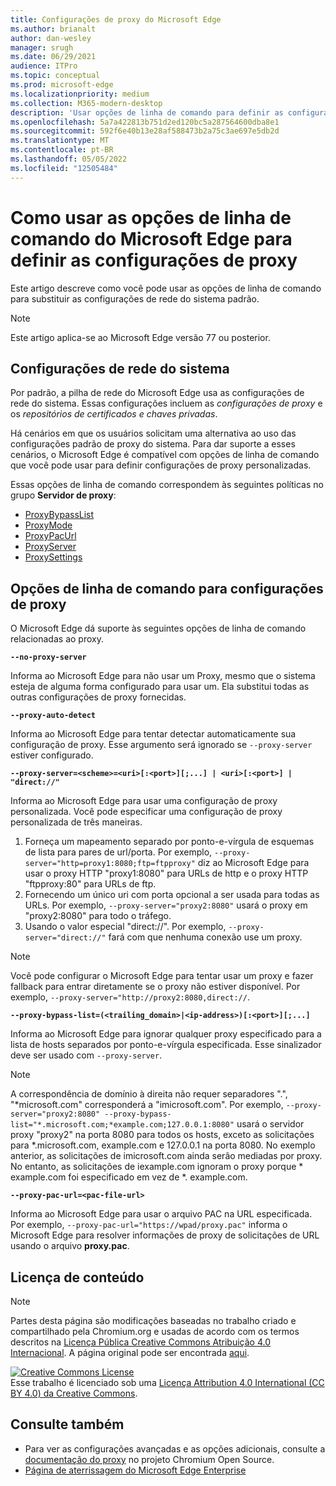 ```yaml
---
title: Configurações de proxy do Microsoft Edge
ms.author: brianalt
author: dan-wesley
manager: srugh
ms.date: 06/29/2021
audience: ITPro
ms.topic: conceptual
ms.prod: microsoft-edge
ms.localizationpriority: medium
ms.collection: M365-modern-desktop
description: 'Usar opções de linha de comando para definir as configurações de proxy '
ms.openlocfilehash: 5a7a422813b751d2ed120bc5a287564600dba8e1
ms.sourcegitcommit: 592f6e40b13e28af588473b2a75c3ae697e5db2d
ms.translationtype: MT
ms.contentlocale: pt-BR
ms.lasthandoff: 05/05/2022
ms.locfileid: "12505484"
---
```

# <a name="how-to-use-microsoft-edge-command-line-options-to-configure-proxy-settings"></a>Como usar as opções de linha de comando do Microsoft Edge para definir as configurações de proxy

Este artigo descreve como você pode usar as opções de linha de comando para substituir as configurações de rede do sistema padrão.

>[!NOTE]
>Este artigo aplica-se ao Microsoft Edge versão 77 ou posterior.

## <a name="system-network-settings"></a>Configurações de rede do sistema

Por padrão, a pilha de rede do Microsoft Edge usa as configurações de rede do sistema. Essas configurações incluem as *configurações de proxy* e os *repositórios de certificados e chaves privadas*.

Há cenários em que os usuários solicitam uma alternativa ao uso das configurações padrão de proxy do sistema. Para dar suporte a esses cenários, o Microsoft Edge é compatível com opções de linha de comando que você pode usar para definir configurações de proxy personalizadas.

Essas opções de linha de comando correspondem às seguintes políticas no grupo **Servidor de proxy**:

- [ProxyBypassList](./microsoft-edge-policies.md#proxybypasslist)
- [ProxyMode](./microsoft-edge-policies.md#proxymode)
- [ProxyPacUrl](./microsoft-edge-policies.md#proxypacurl)
- [ProxyServer](./microsoft-edge-policies.md#proxyserver)
- [ProxySettings](./microsoft-edge-policies.md#proxysettings)

## <a name="command-line-options-for-proxy-settings"></a>Opções de linha de comando para configurações de proxy

O Microsoft Edge dá suporte às seguintes opções de linha de comando relacionadas ao proxy.

 **`--no-proxy-server`**
 
Informa ao Microsoft Edge para não usar um Proxy, mesmo que o sistema esteja de alguma forma configurado para usar um. Ela substitui todas as outras configurações de proxy fornecidas.

**`--proxy-auto-detect`**

Informa ao Microsoft Edge para tentar detectar automaticamente sua configuração de proxy. Esse argumento será ignorado se `--proxy-server` estiver configurado.

**`--proxy-server=<scheme>=<uri>[:<port>][;...] | <uri>[:<port>] | "direct://"`**

Informa ao Microsoft Edge para usar uma configuração de proxy personalizada. Você pode especificar uma configuração de proxy personalizada de três maneiras.

1. Forneça um mapeamento separado por ponto-e-vírgula de esquemas de lista para pares de url/porta. Por exemplo, `--proxy-server="http=proxy1:8080;ftp=ftpproxy"` diz ao Microsoft Edge para usar o proxy HTTP "proxy1:8080" para URLs de http e o proxy HTTP "ftpproxy:80" para URLs de ftp.
2. Fornecendo um único uri com porta opcional a ser usada para todas as URLs. Por exemplo, `--proxy-server="proxy2:8080"` usará o proxy em "proxy2:8080" para todo o tráfego.
3. Usando o valor especial "direct://". Por exemplo, `--proxy-server="direct://"` fará com que nenhuma conexão use um proxy. 

>[!NOTE]
>Você pode configurar o Microsoft Edge para tentar usar um proxy e fazer fallback para entrar diretamente se o proxy não estiver disponível. Por exemplo, `--proxy-server="http://proxy2:8080,direct://`.

**`--proxy-bypass-list=(<trailing_domain>|<ip-address>)[:<port>][;...]`**

Informa ao Microsoft Edge para ignorar qualquer proxy especificado para a lista de hosts separados por ponto-e-vírgula especificada. Esse sinalizador deve ser usado com `--proxy-server`.

>[!NOTE]
>A correspondência de domínio à direita não requer separadores ".", "\*microsoft.com" corresponderá a "imicrosoft.com". Por exemplo, `--proxy-server="proxy2:8080" --proxy-bypass-list="*.microsoft.com;*example.com;127.0.0.1:8080"` usará o servidor proxy "proxy2" na porta 8080 para todos os hosts, exceto as solicitações para \*.microsoft.com, example.com e 127.0.0.1 na porta 8080. No exemplo anterior, as solicitações de imicrosoft.com ainda serão mediadas por proxy. No entanto, as solicitações de iexample.com ignoram o proxy porque \* example.com foi especificado em vez de \*. example.com.

**`--proxy-pac-url=<pac-file-url>`**

Informa ao Microsoft Edge para usar o arquivo PAC na URL especificada. Por exemplo, `--proxy-pac-url="https://wpad/proxy.pac"` informa o Microsoft Edge para resolver informações de proxy de solicitações de URL usando o arquivo **proxy.pac**.

## <a name="content-license"></a>Licença de conteúdo

> [!NOTE]
> Partes desta página são modificações baseadas no trabalho criado e compartilhado pela Chromium.org e usadas de acordo com os termos descritos na [Licença Pública Creative Commons Atribuição 4.0 Internacional](http://creativecommons.org/licenses/by/4.0/). A página original pode ser encontrada [aqui](https://www.chromium.org/developers/design-documents/network-settings#TOC-Command-line-options-for-proxy-sett).
  
<a rel="license" href="http://creativecommons.org/licenses/by/4.0/"><img alt="Creative Commons License" src="https://i.creativecommons.org/l/by/4.0/88x31.png" /></a><br />Esse trabalho é licenciado sob uma <a rel="license" href="http://creativecommons.org/licenses/by/4.0/">Licença Attribution 4.0 International (CC BY 4.0) da Creative Commons</a>.

## <a name="see-also"></a>Consulte também

- Para ver as configurações avançadas e as opções adicionais, consulte a [documentação do proxy](https://chromium.googlesource.com/chromium/src/+/HEAD/net/docs/proxy.md) no projeto Chromium Open Source.
- [Página de aterrissagem do Microsoft Edge Enterprise](https://aka.ms/EdgeEnterprise)
